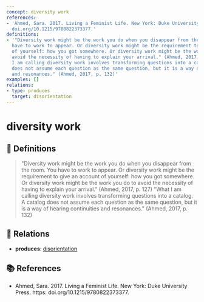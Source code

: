```yaml
---
concept: diversity work
references:
- 'Ahmed, Sara. 2017. Living a Feminist Life. New York: Duke University Press. https:
  doi.org/10.1215/9780822373377.'
definitions:
- '"Diversity work might be the work you do when you disappear from the room. You
  have to work to appear. Or diversity work might be the requirement to give an account
  of yourself: how you got somewhere. Or diversity work might be the work you do to
  avoid the necessity of having to explain your arrival." (Ahmed, 2017, p. 127) "What
  I am calling diversity work involves transforming questions into a catalog. A catalog
  does not assume each question as the same question, but it is a way of hearing continuities
  and resonances." (Ahmed, 2017, p. 132)'
examples: []
relations:
- type: produces
  target: disorientation
---
```


# diversity work

## 📖 Definitions

> "Diversity work might be the work you do when you disappear from the room. You have to work to appear. Or diversity work might be the requirement to give an account of yourself: how you got somewhere. Or diversity work might be the work you do to avoid the necessity of having to explain your arrival." (Ahmed, 2017, p. 127) "What I am calling diversity work involves transforming questions into a catalog. A catalog does not assume each question as the same question, but it is a way of hearing continuities and resonances." (Ahmed, 2017, p. 132)

## 🔗 Relations

- **produces**: [disorientation](./disorientation.md)

## 📚 References

- Ahmed, Sara. 2017. Living a Feminist Life. New York: Duke University Press. https: doi.org/10.1215/9780822373377.
